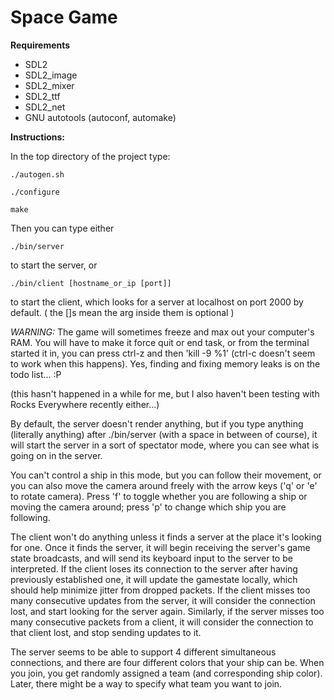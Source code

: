 Space Game
==========

__Requirements__

* SDL2
* SDL2\_image
* SDL2\_mixer
* SDL2\_ttf
* SDL2\_net
* GNU autotools (autoconf, automake)

__Instructions:__

In the top directory of the project type:

    ./autogen.sh

    ./configure

    make

Then you can type either

    ./bin/server

to start the server, or

    ./bin/client [hostname_or_ip [port]]

to start the client, which looks for a server at localhost on port 2000 by default.
( the []s mean the arg inside them is optional )

*WARNING:* The game will sometimes freeze and max out your computer's RAM. You will have to
make it force quit or end task, or from the terminal started it in, you can press ctrl-z and
then 'kill -9 %1' (ctrl-c doesn't seem to work when this happens). Yes, finding and fixing
memory leaks is on the todo list... :P

(this hasn't happened in a while for me, but I also haven't been testing with Rocks Everywhere recently either...)

By default, the server doesn't render anything, but if you type anything (literally anything)
after ./bin/server (with a space in between of course), it will start the server in a sort of
spectator mode, where you can see what is going on in the server.

You can't control a ship in this mode, but you can follow their movement, or you can also
move the camera around freely with the arrow keys ('q' or 'e' to rotate camera). Press 'f' to
toggle whether you are following a ship or moving the camera around; press 'p' to change which
ship you are following.

The client won't do anything unless it finds a server at the place it's looking for one. Once
it finds the server, it will begin receiving the server's game state broadcasts, and will send
its keyboard input to the server to be interpreted. If the client loses its connection to the
server after having previously established one, it will update the gamestate locally, which
should help minimize jitter from dropped packets. If the client misses too many consecutive
updates from the server, it will consider the connection lost, and start looking for the server
again. Similarly, if the server misses too many consecutive packets from a client, it will
consider the connection to that client lost, and stop sending updates to it.

The server seems to be able to support 4 different simultaneous connections, and there are four
different colors that your ship can be. When you join, you get randomly assigned a team (and
corresponding ship color). Later, there might be a way to specify what team you want to join.
